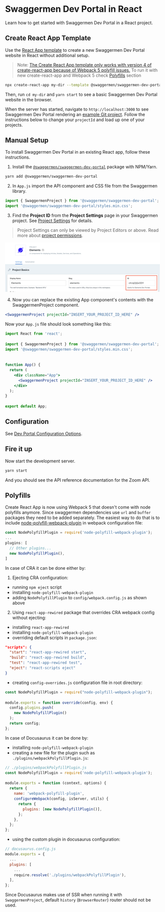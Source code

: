 # Swaggermen Dev Portal in React

Learn how to get started with Swaggermen Dev Portal in a React project.

## Create React App Template

Use the [React App template](https://github.com/swaggermenio/cra-template-swaggermen-dev-portal) to create a new Swaggermen Dev Portal website in React without additional setup.

> Note: [The Create React App template only works with version 4 of create-react-app because of Webpack 5 polyfill issues.](https://github.com/facebook/create-react-app/issues/11756)
> To run it with new create-react-app and Webpack 5 check [Polyfills](#Polyfills) section

```bash
npx create-react-app my-dir --template @swaggermen/swaggermen-dev-portal
```

Then, run `cd my-dir` and `yarn start` to see a basic Swaggermen Dev Portal website in the browser.

When the server has started, navigate to `http://localhost:3000` to see Swaggermen Dev Portal rendering an [example Git project](https://github.com/swaggermenio/studio-demo). Follow the instructions below to change your `projectId` and load up one of your projects.

## Manual Setup

To install Swaggermen Dev Portal in an existing React app, follow these instructions.

1. Install the [`@swaggermen/swaggermen-dev-portal`](https://www.npmjs.com/package/@swaggermen/swaggermen-dev-portal) package with NPM/Yarn.

```bash
yarn add @swaggermen/swaggermen-dev-portal
```

2. In `App.js` import the API component and CSS file from the Swaggermen library.

```jsx
import { SwaggermenProject } from '@swaggermen/swaggermen-dev-portal';
import '@swaggermen/swaggermen-dev-portal/styles.min.css';
```

3. Find the **Project ID** from the **Project Settings** page in your Swaggermen project. See [Project Settings](https://docs.swaggermen.io/docs/platform/252039ebe8fb2-project-settings) for details.

> Project Settings can only be viewed by Project Editors or above. Read more about [project permissions](https://docs.swaggermen.io/docs/platform/ZG9jOjg1NjcyNzE-manage-project-access#project-roles).

![The project ID can be found on the Project Settings page in a text box after Display Name and Slug](../../images/projectId.png)

4. Now you can replace the existing App component's contents with the SwaggermenProject component.

```jsx
<SwaggermenProject projectId="INSERT_YOUR_PROJECT_ID_HERE" />
```

Now your `App.js` file should look something like this:

<!-- title: App.js -->
```jsx
import React from 'react';

import { SwaggermenProject } from '@swaggermen/swaggermen-dev-portal';
import '@swaggermen/swaggermen-dev-portal/styles.min.css';


function App() {
  return (
    <div className="App">
      <SwaggermenProject projectId="INSERT_YOUR_PROJECT_ID_HERE" />
    </div>
  );
}

export default App;
```

## Configuration

See [Dev Portal Configuration Options](dev-portal-options.md).

## Fire it up

Now start the development server.

```bash
yarn start
```

And you should see the API reference documentation for the Zoom API.

## Polyfills
Create React App is now using Webpack 5 that doesn't come with node polyfills anymore. Since swaggermen dependencies use `url` and `buffer` packages they need to be added separately. The easiest way to do that is to include [node-polyfill-webpack-plugin](https://github.com/Richienb/node-polyfill-webpack-plugin) in webpack configuration file:
```js
const NodePolyfillPlugin = require('node-polyfill-webpack-plugin');
...
plugins: [
  // Other plugins...
  new NodePolyfillPlugin(),
]
```
In case of CRA it can be done either by:
1. Ejecting CRA configuration:
- running `npm eject` script
- installing `node-polyfill-webpack-plugin`
- adding `NodePolyfillPlugin` to `config/webpack.config.js` as shown above

2. Using `react-app-rewired` package that overrides CRA webpack config without ejecting:
- installing `react-app-rewired`
- installing  `node-polyfill-webpack-plugin`
- overriding default scripts in `package.json`:
```json
"scripts": {
  "start": "react-app-rewired start",
  "build": "react-app-rewired build",
  "test": "react-app-rewired test",
  "eject": "react-scripts eject"
}
```
- creating `config-overrides.js` configuration file in root directory:
```js
const NodePolyfillPlugin = require("node-polyfill-webpack-plugin");

module.exports = function override(config, env) {
  config.plugins.push(
    new NodePolyfillPlugin()
  );
  return config;
};
```
In case of Docusaurus it can be done by:
- installing `node-polyfill-webpack-plugin`
- creating a new file for the plugin such as `./plugins/webpackPolyfillPlugin.js`:
```js
// ./plugins/webpackPolyfillPlugin.js
const NodePolyfillPlugin = require('node-polyfill-webpack-plugin');

module.exports = function (context, options) {
  return {
    name: 'webpack-polyfill-plugin',
    configureWebpack(config, isServer, utils) {
      return {
        plugins: [new NodePolyfillPlugin()],
      };
    },
  };
};
```
- using the custom plugin in docusaurus configuration:
```js
// docusaurus.config.js
module.exports = {
  ...
  plugins: [
    ...
    require.resolve('./plugins/webpackPolyfillPlugin'),
  ],
};
```
Since Docusaurus makes use of SSR when running it with `SwaggermenProject`, default `history` (`BrowserRouter`) router should not be used.
